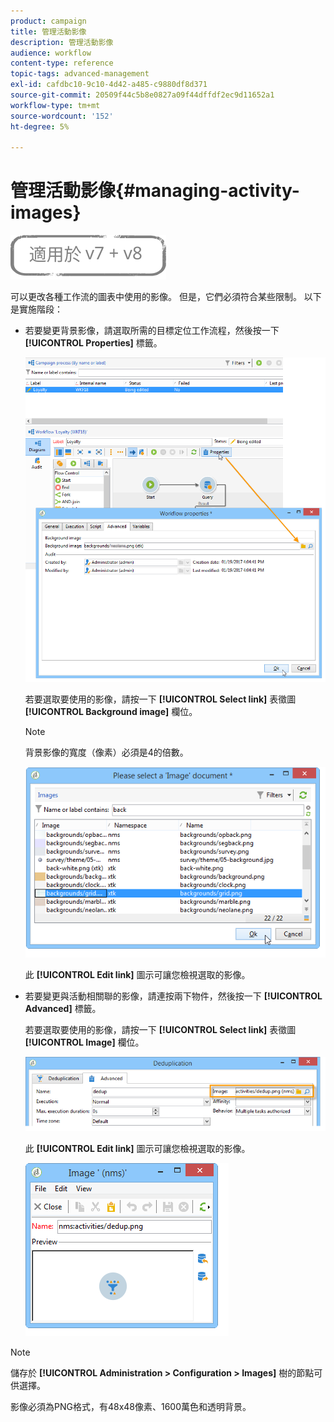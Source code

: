 ```yaml
---
product: campaign
title: 管理活動影像
description: 管理活動影像
audience: workflow
content-type: reference
topic-tags: advanced-management
exl-id: cafdbc10-9c10-4d42-a485-c9880df8d371
source-git-commit: 20509f44c5b8e0827a09f44dffdf2ec9d11652a1
workflow-type: tm+mt
source-wordcount: '152'
ht-degree: 5%

---
```


# 管理活動影像{#managing-activity-images}

![](../../assets/common.svg)

可以更改各種工作流的圖表中使用的影像。 但是，它們必須符合某些限制。 以下是實施階段：

* 若要變更背景影像，請選取所需的目標定位工作流程，然後按一下 **[!UICONTROL Properties]** 標籤。

   ![](assets/s_user_segmentation_properties_tab.png)

   若要選取要使用的影像，請按一下 **[!UICONTROL Select link]** 表徵圖 **[!UICONTROL Background image]** 欄位。

   >[!NOTE]
   >
   >背景影像的寬度（像素）必須是4的倍數。

   ![](assets/s_user_segmentation_background_select.png)

   此 **[!UICONTROL Edit link]** 圖示可讓您檢視選取的影像。

* 若要變更與活動相關聯的影像，請連按兩下物件，然後按一下 **[!UICONTROL Advanced]** 標籤。

   若要選取要使用的影像，請按一下 **[!UICONTROL Select link]** 表徵圖 **[!UICONTROL Image]** 欄位。

   ![](assets/s_user_segmentation_activity_image.png)

   此 **[!UICONTROL Edit link]** 圖示可讓您檢視選取的影像。

   ![](assets/s_user_segmentation_activity_image_select.png)

>[!NOTE]
>
>儲存於 **[!UICONTROL Administration > Configuration > Images]** 樹的節點可供選擇。
>  
>影像必須為PNG格式，有48x48像素、1600萬色和透明背景。
